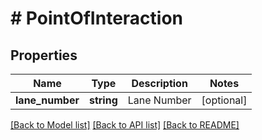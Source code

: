 # # PointOfInteraction

## Properties

Name | Type | Description | Notes
------------ | ------------- | ------------- | -------------
**lane_number** | **string** | Lane Number | [optional]

[[Back to Model list]](../../README.md#models) [[Back to API list]](../../README.md#endpoints) [[Back to README]](../../README.md)

